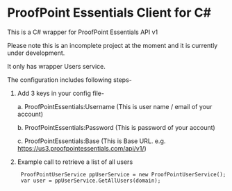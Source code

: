 # ProofPoint Essentials Client for C#
This is a C# wrapper for ProofPoint Essentials API v1

Please note this is an incomplete project at the moment and it is currently under development.

It only has wrapper Users service.

The configuration includes following steps-
1. Add 3 keys in your config file-

    a. ProofPointEssentials:Username (This is user name / email of your account)
  
    b. ProofPointEssentials:Password (This is password of your account)
  
    c. ProofPointEssentials:Base (This is Base URL. e.g. https://us3.proofpointessentials.com/api/v1/)
    
2. Example call to retrieve a list of all users

        ProofPointUserService ppUserService = new ProofPointUserService();
        var user = ppUserService.GetAllUsers(domain);
